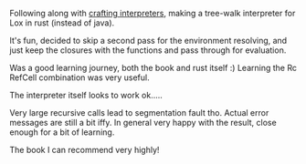 Following along with [crafting interpreters](https://craftinginterpreters.com/), making a tree-walk interpreter for Lox in rust (instead of java).

It's fun, decided to skip a second pass for the environment resolving, and just keep the closures with the functions and pass through for evaluation.

Was a good learning journey, both the book and rust itself :)
Learning the Rc RefCell combination was very useful.

The interpreter itself looks to work ok.....

Very large recursive calls lead to segmentation fault tho.
Actual error messages are still a bit iffy.
In general very happy with the result, close enough for a bit of learning.

The book I can recommend very highly!